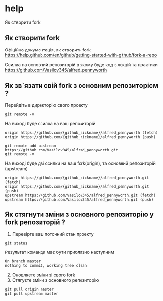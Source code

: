 # help
Як створити fork

## Як створити fork

Офіційна документація, як створити fork  
https://help.github.com/en/github/getting-started-with-github/fork-a-repo

Ссилка на основний репозиторій в якому буде код з лекцій та практики
https://github.com/Vasilov345/alfred_pennyworth

## Як зв`язати свій fork з основним репозиторієм ?
Перейдіть в директорію свого проекту
```
git remote -v
```
На виході буде ссилка на ваш репозиторій
```
origin https://github.com/{github_nickname}/alfred_pennyworth (fetch)  
origin https://github.com/{github_nickname}/alfred_pennyworth (push)
```
```
git remote add upstream https://github.com/Vasilov345/alfred_pennyworth.git
git remote -v
```
На виході буде дві ссилки на ваш fork(origin), та основний репозиторій (upstream)
```
origin https://github.com/{github_nickname}/alfred_pennyworth.git (fetch)
origin https://github.com/{github_nickname}/alfred_pennyworth.git (push)
upstream https://github.com/Vasilov345/alfred_pennyworth.git (fetch)
upstream https://github.com/Vasilov345/alfred_pennyworth.git (push)
```
## Як стягнути зміни з основного репозиторію у fork репозиторій ?
1. Перевірте ваш поточний стан проекту
```
git status 
```
Результат команди має бути приблизно наступним
```
On branch master
nothing to commit, working tree clean
```
2. Оновляєте зміни зі свого fork
3. Стягуєте зміни з основного репозиторію
```
git pull origin master 
git pull upstream master
```
